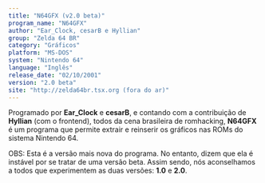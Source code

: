 ```yaml
---
title: "N64GFX (v2.0 beta)"
program_name: "N64GFX"
author: "Ear_Clock, cesarB e Hyllian"
group: "Zelda 64 BR"
category: "Gráficos"
platform: "MS-DOS"
system: "Nintendo 64"
language: "Inglês"
release_date: "02/10/2001"
version: "2.0 beta"
site: "http://zelda64br.tsx.org (fora do ar)"
---
```

Programado por <b>Ear_Clock</b> e <b>cesarB</b>, e contando com a contribuição de <b>Hyllian</b> (com o frontend), todos da cena brasileira de romhacking, <b>N64GFX</b> é um programa que permite extrair e reinserir os gráficos nas ROMs do sistema Nintendo 64.

OBS: Esta é a versão mais nova do programa. No entanto, dizem que ela é instável por se tratar de uma versão beta. Assim sendo, nós aconselhamos a todos que experimentem as duas versões: <b>1.0</b> e <b>2.0</b>.
